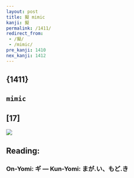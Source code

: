 ```yaml
---
layout: post
title: 擬 mimic
kanji: 擬
permalink: /1411/
redirect_from:
 - /擬/
 - /mimic/
pre_kanji: 1410
nex_kanji: 1412
---
```


## {1411}

## `mimic`

## [17]

<div class="stroke"><img src="E693AC.png" /></div>

## Reading:

### On-Yomi: ギ &mdash; Kun-Yomi: まが.い、もど.き
